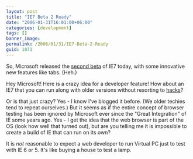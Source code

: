 ```yaml
---
layout: post
title: "IE7 Beta 2 Ready"
date: "2006-01-31T16:01:00+06:00"
categories: [development]
tags: []
banner_image: 
permalink: /2006/01/31/IE7-Beta-2-Ready
guid: 1071
---
```


So, Microsoft released the <a href="http://www.microsoft.com/windows/IE/ie7/ie7betaredirect.mspx">second beta</a> of IE7 today, with some innovative new features like tabs. (Heh.) 

Hey Microsoft! Here is a crazy idea for a developer feature! How about an IE7 that you can run along with older versions without resorting to <a href="http://www.dotnetjunkies.com/WebLog/daveadamson/archive/2005/09/10/132462.aspx">hacks</a>?

Or is that just crazy? Yes - I know I've blogged it before. (We older techies tend to repeat ourselves.) But it seems as if the entire concept of browser testing has been ignored by Microsoft ever since the "Great Integration" of IE some years ago. Yes - I get the idea that the web browser is part of the OS (look how well that turned out), but are you telling me it is impossible to create a build of IE that can run on its own?

It is <i>not</i> reasonable to expect a web developer to run Virtual PC just to test with IE 6 or 5. It's like buying a house to test a lamp.